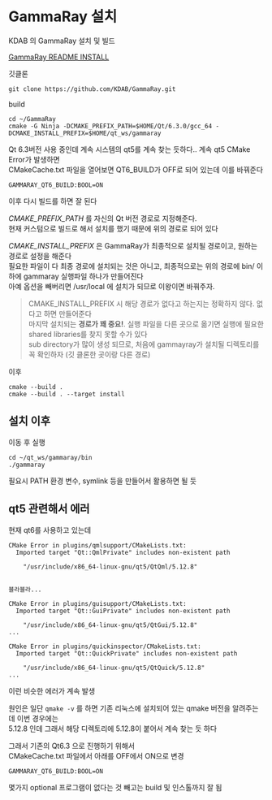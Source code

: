 # GammaRay 설치 
KDAB 의 GammaRay 설치 및 빌드

[GammaRay README INSTALL](https://github.com/KDAB/GammaRay/blob/master/INSTALL.md)

깃클론
```
git clone https://github.com/KDAB/GammaRay.git
```

build
```
cd ~/GammaRay
cmake -G Ninja -DCMAKE_PREFIX_PATH=$HOME/Qt/6.3.0/gcc_64 -DCMAKE_INSTALL_PREFIX=$HOME/qt_ws/gammaray
```

Qt 6.3버전 사용 중인데 계속 시스템의 qt5를 계속 찾는 듯하다.. 계속 qt5 CMake Error가 발생하면   
CMakeCache.txt 파일을 열어보면 QT6_BUILD가 OFF로 되어 있는데 이를 바꿔준다 
```
GAMMARAY_QT6_BUILD:BOOL=ON
```
이후 다시 빌드를 하면 잘 된다 

*CMAKE_PREFIX_PATH* 를 자신의 Qt 버전 경로로 지정해준다.  
현재 커스텀으로 빌드로 해서 설치를 했기 때문에 위의 경로로 되어 있다 

*CMAKE_INSTALL_PREFIX* 은 GammaRay가 최종적으로 설치될 경로이고, 원하는 경로로 설정을 해준다   
필요한 파일이 다 최종 경로에 설치되는 것은 아니고, 최종적으로는 위의 경로에  bin/ 이하에 gammaray 실행파일 하나가 만들어진다  
아예 옵션을 빼버리면 /usr/local 에 설치가 되므로 이왕이면 바꿔주자. 

> CMAKE_INSTALL_PREFIX 시 해당 경로가 없다고 하는지는 정확하지 않다. 없다고 하면 만들어준다  
마지막 설치되는 **경로가 꽤 중요!**. 실행 파일을 다른 곳으로 옮기면 실행에 필요한 shared libraries를 찾지 못할 수가 있다   
sub directory가 많이 생성 되므로, 처음에 gammayray가 설치될 디렉토리를 꼭 확인하자 (깃 클론한 곳이랑 다른 경로)



이후 
```
cmake --build .
cmake --build . --target install
```

## 설치 이후 
이동 후 실행
```
cd ~/qt_ws/gammaray/bin
./gammaray
```

필요시 PATH 환경 변수, symlink 등을 만들어서 활용하면 될 듯


## qt5 관련해서 에러
현재 qt6를 사용하고 있는데  
```
CMake Error in plugins/qmlsupport/CMakeLists.txt:
  Imported target "Qt::QmlPrivate" includes non-existent path

    "/usr/include/x86_64-linux-gnu/qt5/QtQml/5.12.8"


블라블라...

CMake Error in plugins/guisupport/CMakeLists.txt:
  Imported target "Qt::GuiPrivate" includes non-existent path

    "/usr/include/x86_64-linux-gnu/qt5/QtGui/5.12.8"
...

CMake Error in plugins/quickinspector/CMakeLists.txt:
  Imported target "Qt::QuickPrivate" includes non-existent path

    "/usr/include/x86_64-linux-gnu/qt5/QtQuick/5.12.8"
...

```
이런 비슷한 에러가 계속 발생

원인은 일단 `qmake -v` 를 하면 기존 리눅스에 설치되어 있는 qmake 버전을 알려주는데 이번 경우에는   
5.12.8 인데  그래서 해당 디렉토리에 5.12.8이 붙어서 계속 찾는 듯 하다   

그래서 기존의 Qt6.3 으로 진행하기 위해서  
CMakeCache.txt 파일에서 아래를 OFF에서 ON으로 변경
```
GAMMARAY_QT6_BUILD:BOOL=ON
```

몇가지 optional 프로그램이 없다는 것 빼고는 build 및 인스톨까지 잘 됨
